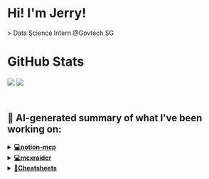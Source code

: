 

# Hi! I'm Jerry!
<p>
  > Data Science Intern @Govtech SG
</p>

# GitHub Stats
<p>
  <img align="center" src="https://github-readme-stats.vercel.app/api?username=mcxraider&count_private=true&show_icons=true&theme=github_dark&bg_color=00000099&rank_icon=percentile" />
  <img align="center" src="https://github-readme-stats.vercel.app/api/top-langs/?username=mcxraider&theme=github_dark&bg_color=00000099&exclude_repo=mcxraider.github.io&langs_count=8&size_weight=0.3&count_weight=0.7&hide=css,html&layout=compact" />
</p>
<br>

## 🔨 AI-generated summary of what I've been working on:

  <details>
  <summary><strong><a href="https://github.com/mcxraider/notion-mcp">💻notion-mcp</a></strong></summary>
  <br/>
  > This repository contains a project focused on integrating artificial intelligence with Notion, a workspace collaboration tool. <br/>
  ------------------------------------------------------------------------------------------------------------------------------ <br/>
  > Implemented updates include adding node-fetch, support for more blocks, reorganizing project structure, fixing dependencies, and adjusting database creation parameters. Versions were also incrementally updated.
  </details>
  
  <details>
  <summary><strong><a href="https://github.com/mcxraider/mcxraider">💻mcxraider</a></strong></summary>
  <br/>
  > This repository contains cron-scheduled scripts that generate READMEs using GPT technology for a personalized touch on a Github profile. <br/>
  ------------------------------------------------------------------------------------------------------------------------------ <br/>
  > The repository mcxraider underwent multiple automatic README.md updates and markdown file modifications scheduled through a cron job. Additionally, a build.yml was updated for a monthly run. Signed-off by: jerry.
  </details>
  
  <details>
  <summary><strong><a href="https://github.com/mcxraider/Cheatsheets">📝Cheatsheets</a></strong></summary>
  <br/>
  > This repository contains a collection of tools and resources for data analysis and visualization. It covers various techniques and best practices in the field of data science. <br/>
  ------------------------------------------------------------------------------------------------------------------------------ <br/>
  > The Cheatsheets repository underwent updates with the final DSA2101 cheatsheet added and previous versions deleted.
  </details>
  
<br>

